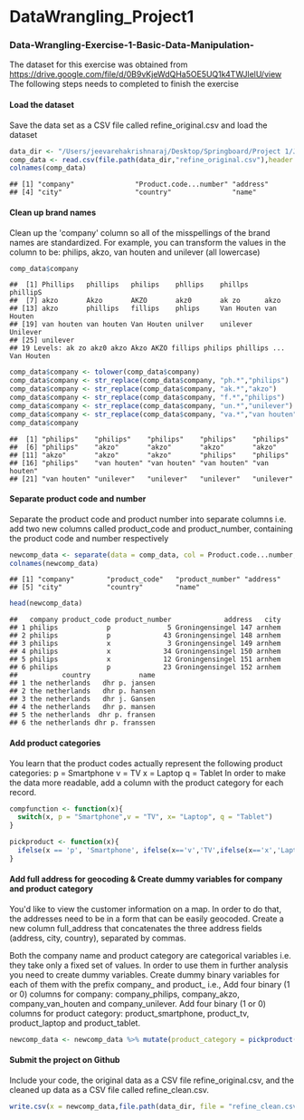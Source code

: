 # DataWrangling_Project1


### Data-Wrangling-Exercise-1-Basic-Data-Manipulation-
The dataset for this exercise was obtained from https://drive.google.com/file/d/0B9vKjeWdQHa5OE5UQ1k4TWJlelU/view    
The following steps needs to completed to finish the exercise    

#### Load the dataset
Save the data set as a CSV file called refine_original.csv and load  the dataset 

```r
data_dir <- "/Users/jeevarehakrishnaraj/Desktop/Springboard/Project 1/JP"
comp_data <- read.csv(file.path(data_dir,"refine_original.csv"),header = TRUE)
colnames(comp_data)
```

```
## [1] "company"               "Product.code...number" "address"              
## [4] "city"                  "country"               "name"
```

#### Clean up brand names
Clean up the 'company' column so all of the misspellings of the brand names are standardized. For example, you can transform the values in the column to be: philips, akzo, van houten and unilever (all lowercase)

```r
comp_data$company
```

```
##  [1] Phillips   phillips   philips    phllips    phillps    phillipS  
##  [7] akzo       Akzo       AKZO       akz0       ak zo      akzo      
## [13] akzo       phillips   fillips    phlips     Van Houten van Houten
## [19] van houten van houten Van Houten unilver    unilever   Unilever  
## [25] unilever  
## 19 Levels: ak zo akz0 akzo Akzo AKZO fillips philips phillips ... Van Houten
```

```r
comp_data$company <- tolower(comp_data$company)
comp_data$company <- str_replace(comp_data$company, "ph.*","philips")
comp_data$company <- str_replace(comp_data$company, "ak.*","akzo")
comp_data$company <- str_replace(comp_data$company, "f.*","philips")
comp_data$company <- str_replace(comp_data$company, "un.*","unilever")
comp_data$company <- str_replace(comp_data$company, "va.*","van houten")
comp_data$company
```

```
##  [1] "philips"    "philips"    "philips"    "philips"    "philips"   
##  [6] "philips"    "akzo"       "akzo"       "akzo"       "akzo"      
## [11] "akzo"       "akzo"       "akzo"       "philips"    "philips"   
## [16] "philips"    "van houten" "van houten" "van houten" "van houten"
## [21] "van houten" "unilever"   "unilever"   "unilever"   "unilever"
```

#### Separate product code and number    
Separate the product code and product number into separate columns i.e. add two new columns called product_code and product_number, containing the product code and number respectively

```r
newcomp_data <- separate(data = comp_data, col = Product.code...number, into = c("product_code", "product_number"), sep = "-") 
colnames(newcomp_data)
```

```
## [1] "company"        "product_code"   "product_number" "address"       
## [5] "city"           "country"        "name"
```

```r
head(newcomp_data)
```

```
##   company product_code product_number             address   city
## 1 philips            p              5 Groningensingel 147 arnhem
## 2 philips            p             43 Groningensingel 148 arnhem
## 3 philips            x              3 Groningensingel 149 arnhem
## 4 philips            x             34 Groningensingel 150 arnhem
## 5 philips            x             12 Groningensingel 151 arnhem
## 6 philips            p             23 Groningensingel 152 arnhem
##           country            name
## 1 the netherlands   dhr p. jansen
## 2 the netherlands   dhr p. hansen
## 3 the netherlands   dhr j. Gansen
## 4 the netherlands   dhr p. mansen
## 5 the netherlands  dhr p. fransen
## 6 the netherlands dhr p. franssen
```

#### Add product categories  
You learn that the product codes actually represent the following product categories: p = Smartphone v = TV x = Laptop q = Tablet In order to make the data more readable, add a column with the product category for each record.    

```r
compfunction <- function(x){
  switch(x, p = "Smartphone",v = "TV", x= "Laptop", q = "Tablet")
}

pickproduct <- function(x){
  ifelse(x == 'p', 'Smartphone', ifelse(x=='v','TV',ifelse(x=='x','Laptop',ifelse(x == 'q','Tablet',NA))))
}
```

#### Add full address for geocoding & Create dummy variables for company and product category
You'd like to view the customer information on a map. In order to do that, the addresses need to be in a form that can be easily geocoded. Create a new column full_address that concatenates the three address fields (address, city, country), separated by commas.   

Both the company name and product category are categorical variables i.e. they take only a fixed set of values. In order to use them in further analysis you need to create dummy variables. Create dummy binary variables for each of them with the prefix company_ and product_ i.e., Add four binary (1 or 0) columns for company: company_philips, company_akzo, company_van_houten and company_unilever. Add four binary (1 or 0) columns for product category: product_smartphone, product_tv, product_laptop and product_tablet.

```r
newcomp_data <- newcomp_data %>% mutate(product_category = pickproduct(product_code), full_address = paste(address, city, country, sep=", "),company_philips = ifelse(company == 'phillips', 1, 0),company_akzo = ifelse(company == 'akzo', 1, 0),company_van_houten = ifelse(company == 'van houten', 1, 0),company_unilever = ifelse(company == 'unilever', 1, 0),product_smartphone = ifelse(product_code == 'p', 1, 0),product_tv = ifelse(product_code == 'v', 1, 0),product_laptop = ifelse(product_code == 'x', 1, 0),product_tablet = ifelse(product_code == 'q', 1, 0))
```

#### Submit the project on Github
Include your code, the original data as a CSV file refine_original.csv, and the cleaned up data as a CSV file called refine_clean.csv.

```r
write.csv(x = newcomp_data,file.path(data_dir, file = "refine_clean.csv"))
```
